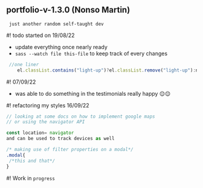 ## portfolio-v-1.3.0 (Nonso Martin)

` just another random self-taught dev`

#! todo started on 19/08/22
- update everything once nearly ready
- `sass --watch file this-file` to keep track of every changes


```js
 //one liner
    el.classList.contains("light-up")?el.classList.remove("light-up"):num==i?el.classList.add("light-up"):num>bulbNum? num=-1:0

```
#! 07/09/22
- was able to do something in the testimonials really happy 😌😌

#! refactoring my styles 16/09/22
```js
// looking at some docs on how to implement google maps
// or using the navigator API

const location= navigator
and can be used to track devices as well
```

```css
/* making use of filter properties on a modal*/
.modal{
 /*this and that*/
}
```
#! Work in `progress`